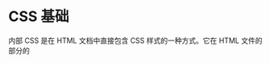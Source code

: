 # CSS 基础

内部 CSS 是在 HTML 文档中直接包含 CSS 样式的一种方式。它在 HTML 文件的 <head> 部分的 <style> 标签中定义。这允许您将样式专门应用于该 HTML 文档。

内部 CSS 示例：

```html
<!DOCTYPE html>
<html>
<head>
    <style>
        body {
            background-color: lightblue;
        }
        h1 {
            color: red;
        }
    </style>
</head>
<body>
    <h1>Welcome to my website!</h1>
    <p>This is an example of internal CSS.</p>
</body>
</html>
```

外部 CSS 是一个包含您网站所有 CSS 样式的单独文件。它使用 <head> 部分的 <link> 标签链接到 HTML 文档。这种方法允许您将 CSS 代码与 HTML 代码分开，使跨多个 HTML 文件维护和重用样式变得更加容易。

外部 CSS 示例：HTML 文件（index.html）：

```html
<!DOCTYPE html>
<html>
<head>
    <link rel="stylesheet" href="styles.css">
</head>
<body>
    <h1>Welcome to my website!</h1>
    <p>This is an example of external CSS.</p>
</body>
</html>
```

CSS 文件（styles.css）：

```css
body {
    background-color: lightblue;
}
h1 {
    color: red;
}
```

内联 CSS 使用 style 属性直接应用于单个 HTML 元素。这允许您与 HTML 标签本身内联定义样式。虽然它对于快速样式更改很有用，但通常不建议用于大型项目，因为它会使 HTML 代码更难阅读和维护。

内联 CSS 示例：

```html
<!DOCTYPE html>
<html>
<body>
    <h1 style="color: red;">Welcome to my website!</h1>
    <p style="font-size: 18px;">This is an example of inline CSS.</p>
</body>
</html>
```

通过使用这些不同类型的 CSS，您可以灵活地选择最适合您特定需求的方法。


